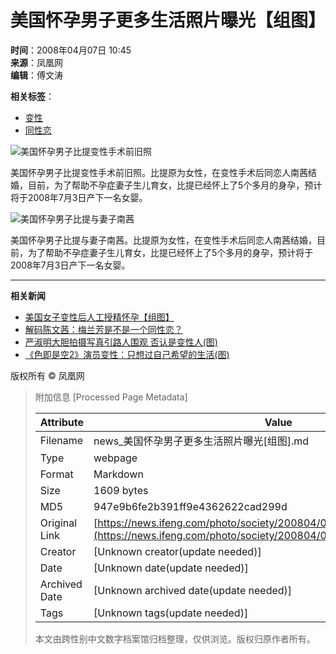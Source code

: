 # 美国怀孕男子更多生活照片曝光【组图】

**时间**：2008年04月07日 10:45  
**来源**：凤凰网  
**编辑**：傅文涛  

**相关标签**：  
- [变性](http://tag.ifeng.com/?tagID=1174)  
- [同性恋](http://tag.ifeng.com/?tagID=51)  

![美国怀孕男子比提变性手术前旧照](http://img.ifeng.com/hres/200804/07/10/ad163158af4565c9bd4de8e9022bbaa2.jpg)  

美国怀孕男子比提变性手术前旧照。比提原为女性，在变性手术后同恋人南茜结婚，目前，为了帮助不孕症妻子生儿育女，比提已经怀上了5个多月的身孕，预计将于2008年7月3日产下一名女婴。  

![美国怀孕男子比提与妻子南茜](http://img.ifeng.com/hres/200804/07/10/4e5318a23dec5f62aad2aeb893beeec8.jpg)  

美国怀孕男子比提与妻子南茜。比提原为女性，在变性手术后同恋人南茜结婚，目前，为了帮助不孕症妻子生儿育女，比提已经怀上了5个多月的身孕，预计将于2008年7月3日产下一名女婴。  

---  
**相关新闻**  
- [美国女子变性后人工授精怀孕【组图】](http://news.ifeng.com/photo/society/200803/0329_1400_467524.shtml)  
- [解码陈文茜：梅兰芳是不是一个同性恋？](http://phtv.ifeng.com/program/jmcwq/200801/0105_1732_354205.shtml)  
- [严淑明大胆拍摄写真引路人围观 否认是变性人(图)](http://ent.ifeng.com/idolnews/hk/200711/1128_1835_314113.shtml)  
- [《色即是空2》演员变性：只想过自己希望的生活(图)](http://ent.ifeng.com/idolnews/jpkr/200711/1126_1836_311238.shtml)  

版权所有 © 凤凰网

> 附加信息 [Processed Page Metadata]
>
> | Attribute       | Value                                  |
> |-----------------|----------------------------------------|
> | Filename        | news_美国怀孕男子更多生活照片曝光[组图].md                             |
> | Type            | webpage                                 |
> | Format          | Markdown                               |
> | Size            | 1609 bytes                           |
> | MD5             | 947e9b6fe2b391ff9e4362622cad299d                                  |
> | Original Link   | [https://news.ifeng.com/photo/society/200804/0407_1400_478267_3.shtml](https://news.ifeng.com/photo/society/200804/0407_1400_478267_3.shtml)                         |
> | Creator         | [Unknown creator(update needed)]                              |
> | Date            | [Unknown date(update needed)]                                 |
> | Archived Date   | [Unknown archived date(update needed)]                             |
> | Tags            | [Unknown tags(update needed)]                                 |
>
> 本文由跨性别中文数字档案馆归档整理，仅供浏览。版权归原作者所有。
>
